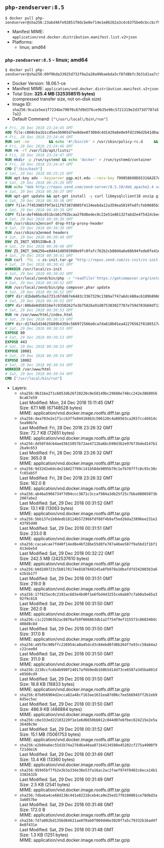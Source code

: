 ## `php-zendserver:8.5`

```console
$ docker pull php-zendserver@sha256:23abd46fe92851f0dcbe0e714e1e86282a3cdc6375be0cbccbcf9f234972a9a5
```

-	Manifest MIME: `application/vnd.docker.distribution.manifest.list.v2+json`
-	Platforms:
	-	linux; amd64

### `php-zendserver:8.5` - linux; amd64

```console
$ docker pull php-zendserver@sha256:09f9bda33925d732f9a2a20a99baebda5cf87d8bfc3b31d1aa7c560376436bb6
```

-	Docker Version: 18.06.1-ce
-	Manifest MIME: `application/vnd.docker.distribution.manifest.v2+json`
-	Total Size: **325.4 MB (325358515 bytes)**  
	(compressed transfer size, not on-disk size)
-	Image ID: `sha256:9ca1e5ee1f7234be79070c67d9d376ce9b35e96c5721319e2d373d7787a57a22`
-	Default Command: `["\/usr\/local\/bin\/run"]`

```dockerfile
# Fri, 28 Dec 2018 23:24:45 GMT
ADD file:c860cba1b1cd5ee3b965d7ee8dee07308dc4d1429a8e0e9fd2196d2b41d8aa27 in / 
# Fri, 28 Dec 2018 23:24:46 GMT
RUN set -xe 		&& echo '#!/bin/sh' > /usr/sbin/policy-rc.d 	&& echo 'exit 101' >> /usr/sbin/policy-rc.d 	&& chmod +x /usr/sbin/policy-rc.d 		&& dpkg-divert --local --rename --add /sbin/initctl 	&& cp -a /usr/sbin/policy-rc.d /sbin/initctl 	&& sed -i 's/^exit.*/exit 0/' /sbin/initctl 		&& echo 'force-unsafe-io' > /etc/dpkg/dpkg.cfg.d/docker-apt-speedup 		&& echo 'DPkg::Post-Invoke { "rm -f /var/cache/apt/archives/*.deb /var/cache/apt/archives/partial/*.deb /var/cache/apt/*.bin || true"; };' > /etc/apt/apt.conf.d/docker-clean 	&& echo 'APT::Update::Post-Invoke { "rm -f /var/cache/apt/archives/*.deb /var/cache/apt/archives/partial/*.deb /var/cache/apt/*.bin || true"; };' >> /etc/apt/apt.conf.d/docker-clean 	&& echo 'Dir::Cache::pkgcache ""; Dir::Cache::srcpkgcache "";' >> /etc/apt/apt.conf.d/docker-clean 		&& echo 'Acquire::Languages "none";' > /etc/apt/apt.conf.d/docker-no-languages 		&& echo 'Acquire::GzipIndexes "true"; Acquire::CompressionTypes::Order:: "gz";' > /etc/apt/apt.conf.d/docker-gzip-indexes 		&& echo 'Apt::AutoRemove::SuggestsImportant "false";' > /etc/apt/apt.conf.d/docker-autoremove-suggests
# Fri, 28 Dec 2018 23:24:46 GMT
RUN rm -rf /var/lib/apt/lists/*
# Fri, 28 Dec 2018 23:24:47 GMT
RUN mkdir -p /run/systemd && echo 'docker' > /run/systemd/container
# Fri, 28 Dec 2018 23:24:47 GMT
CMD ["/bin/bash"]
# Sat, 29 Dec 2018 00:25:25 GMT
RUN apt-key adv --keyserver pgp.mit.edu --recv-key 799058698E65316A2E7A4FF42EAE1437F7D2C623
# Sat, 29 Dec 2018 00:25:26 GMT
RUN echo "deb http://repos.zend.com/zend-server/8.5.10/deb_apache2.4 server non-free" >> /etc/apt/sources.list.d/zend-server.list
# Sat, 29 Dec 2018 00:30:37 GMT
RUN apt-get update && apt-get install -y curl libmysqlclient18 unzip git zend-server-php-5.6=8.5.10+b798 && /usr/local/zend/bin/zendctl.sh stop
# Sat, 29 Dec 2018 00:30:38 GMT
COPY file:7f453085f9f3e11f67387d005f4134eebda12a359ea5819fedfcfeb9685b34ee in /etc/ 
# Sat, 29 Dec 2018 00:30:38 GMT
COPY file:def46bbc651bcb61f92bcaa2f8d6edec0c22e51e86132fabd2e47542dcbec0bf in /etc/apache2/conf-available 
# Sat, 29 Dec 2018 00:30:39 GMT
RUN /usr/sbin/a2enconf drop-http-proxy-header
# Sat, 29 Dec 2018 00:30:39 GMT
RUN /usr/sbin/a2enmod headers
# Sat, 29 Dec 2018 00:30:40 GMT
ENV ZS_INIT_VERSION=0.3
# Sat, 29 Dec 2018 00:30:40 GMT
ENV ZS_INIT_SHA256=e8d441d8503808e9fc0fafc762b2cb80d4a6e68b94fede0fe41efdeac10800cb
# Sat, 29 Dec 2018 00:30:41 GMT
RUN curl -fSL -o zs-init.tar.gz "http://repos.zend.com/zs-init/zs-init-docker-${ZS_INIT_VERSION}.tar.gz"     && echo "${ZS_INIT_SHA256} *zs-init.tar.gz" | sha256sum -c -     && mkdir /usr/local/zs-init     && tar xzf zs-init.tar.gz --strip-components=1 -C /usr/local/zs-init     && rm zs-init.tar.gz
# Sat, 29 Dec 2018 00:30:41 GMT
WORKDIR /usr/local/zs-init
# Sat, 29 Dec 2018 00:30:42 GMT
RUN /usr/local/zend/bin/php -r "readfile('https://getcomposer.org/installer');" | /usr/local/zend/bin/php
# Sat, 29 Dec 2018 00:30:52 GMT
RUN /usr/local/zend/bin/php composer.phar update
# Sat, 29 Dec 2018 00:30:52 GMT
COPY dir:d1bde05c6a1731c6fdd67e6483c3367329c1389a7747a6dc480ac6189b8960ad in /usr/local/bin 
# Sat, 29 Dec 2018 00:30:52 GMT
COPY dir:80bde0d50316e7c9350262fe3b75826a91d075303027787e759d703b60df13d6 in /usr/local/zend/var/plugins/ 
# Sat, 29 Dec 2018 00:30:53 GMT
RUN rm /var/www/html/index.html
# Sat, 29 Dec 2018 00:30:53 GMT
COPY dir:d174a5d34625889b4356c566972566e0ca7da618b01ea42276562f8186517a67 in /var/www/html 
# Sat, 29 Dec 2018 00:30:53 GMT
EXPOSE 80
# Sat, 29 Dec 2018 00:30:53 GMT
EXPOSE 443
# Sat, 29 Dec 2018 00:30:53 GMT
EXPOSE 10081
# Sat, 29 Dec 2018 00:30:54 GMT
EXPOSE 10082
# Sat, 29 Dec 2018 00:30:54 GMT
WORKDIR /var/www/html
# Sat, 29 Dec 2018 00:30:54 GMT
CMD ["/usr/local/bin/run"]
```

-	Layers:
	-	`sha256:9b316e271c6053db26f20220c0e58149bc29688e748cc242e38689568ca67e59`  
		Last Modified: Mon, 24 Dec 2018 15:11:45 GMT  
		Size: 67.1 MB (67148528 bytes)  
		MIME: application/vnd.docker.image.rootfs.diff.tar.gzip
	-	`sha256:dea703e2e1f1ccb3ffe844168b3c506120c4a88563ca2657ccdd414c5ea90b7e`  
		Last Modified: Fri, 28 Dec 2018 23:26:32 GMT  
		Size: 72.7 KB (72651 bytes)  
		MIME: application/vnd.docker.image.rootfs.diff.tar.gzip
	-	`sha256:dd50fddc64aed3615057b72ae4712ba6bcb90d3b2e97673bded147b12ba9c653`  
		Last Modified: Fri, 28 Dec 2018 23:26:32 GMT  
		Size: 365.0 B  
		MIME: application/vnd.docker.image.rootfs.diff.tar.gzip
	-	`sha256:9d32d2e6dcde218d27789c141b58de9095b70c1e7b78fffc8c93c30cfc65ab5f`  
		Last Modified: Fri, 28 Dec 2018 23:26:32 GMT  
		Size: 162.0 B  
		MIME: application/vnd.docker.image.rootfs.diff.tar.gzip
	-	`sha256:ab46a5966734f7d94ccc3871c3ccaf984a3db25f25c7bba98065073b2087abe2`  
		Last Modified: Sat, 29 Dec 2018 00:31:52 GMT  
		Size: 13.1 KB (13063 bytes)  
		MIME: application/vnd.docker.image.rootfs.diff.tar.gzip
	-	`sha256:5bb137e1b8dedb18124b572966fdf88f4b9af5ed26da23896ee231e143f85d40`  
		Last Modified: Sat, 29 Dec 2018 00:31:51 GMT  
		Size: 233.0 B  
		MIME: application/vnd.docker.image.rootfs.diff.tar.gzip
	-	`sha256:caca4cae7fd40f14ed8e46f28be55d8fe787a46ee587f9a5bd1f1bf1413ebe5d`  
		Last Modified: Sat, 29 Dec 2018 00:32:22 GMT  
		Size: 242.5 MB (242537610 bytes)  
		MIME: application/vnd.docker.image.rootfs.diff.tar.gzip
	-	`sha256:b0d2d0723c5b0178174e8107849245a8fb978a10bafdfd342003b3a6e2b1b17f`  
		Last Modified: Sat, 29 Dec 2018 00:31:51 GMT  
		Size: 219.0 B  
		MIME: application/vnd.docker.image.rootfs.diff.tar.gzip
	-	`sha256:17f825ec0c2192ac683e4bd0f1e6fbd443255ce6ab07c7ab0a5e65a392f9c810`  
		Last Modified: Sat, 29 Dec 2018 00:31:50 GMT  
		Size: 262.0 B  
		MIME: application/vnd.docker.image.rootfs.diff.tar.gzip
	-	`sha256:c1c225063b2ac8876afb9f666863db1a2f754f9ef315573c868340dc408d8c8d`  
		Last Modified: Sat, 29 Dec 2018 00:31:50 GMT  
		Size: 317.0 B  
		MIME: application/vnd.docker.image.rootfs.diff.tar.gzip
	-	`sha256:a95fbc90bffc226954ca0a45dcd3c84ebd0fd0b264f7e93cc58ab4a2c22cee0d`  
		Last Modified: Sat, 29 Dec 2018 00:31:50 GMT  
		Size: 311.0 B  
		MIME: application/vnd.docker.image.rootfs.diff.tar.gzip
	-	`sha256:2230ccfc6b4b990f24017af6b9edb160b5d14d73ce6587a345ba601de0560cd9`  
		Last Modified: Sat, 29 Dec 2018 00:31:50 GMT  
		Size: 18.8 KB (18833 bytes)  
		MIME: application/vnd.docker.image.rootfs.diff.tar.gzip
	-	`sha256:87b056904d2ecca82a48cf163ae1631ea87d06c7ee5b6945ff2b1eb96d5ec5ac`  
		Last Modified: Sat, 29 Dec 2018 00:31:50 GMT  
		Size: 486.9 KB (486884 bytes)  
		MIME: application/vnd.docker.image.rootfs.diff.tar.gzip
	-	`sha256:c6e333ed22103220f1e1e6d6650bb012c044d07e6fbec824215e2e5a364d9c9e`  
		Last Modified: Sat, 29 Dec 2018 00:31:52 GMT  
		Size: 15.1 MB (15061753 bytes)  
		MIME: application/vnd.docker.image.rootfs.diff.tar.gzip
	-	`sha256:e2b04a6ec55d1b74a276d6a40aa87164134580e45202cf275a4900f9f21dde16`  
		Last Modified: Sat, 29 Dec 2018 00:31:49 GMT  
		Size: 13.4 KB (13360 bytes)  
		MIME: application/vnd.docker.image.rootfs.diff.tar.gzip
	-	`sha256:95945bf7fb2e3b3a33de38e53fa16ac2ac2faef974f0402c6eca14b13302632b`  
		Last Modified: Sat, 29 Dec 2018 00:31:49 GMT  
		Size: 2.5 KB (2541 bytes)  
		MIME: application/vnd.docker.image.rootfs.diff.tar.gzip
	-	`sha256:7dbeba4ce68d138c441e82218ceb4ca9e25ed17f8108001ce78dbd3a3a6057be`  
		Last Modified: Sat, 29 Dec 2018 00:31:48 GMT  
		Size: 172.0 B  
		MIME: application/vnd.docker.image.rootfs.diff.tar.gzip
	-	`sha256:7d7a002bd1356d64621ae8f0ab0f069d46e3020f7a5c79332b16ad4f8e8f431e`  
		Last Modified: Sat, 29 Dec 2018 00:31:48 GMT  
		Size: 1.3 KB (1251 bytes)  
		MIME: application/vnd.docker.image.rootfs.diff.tar.gzip
